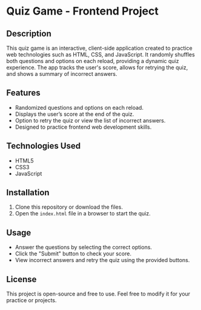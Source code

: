 # Quiz Game - Frontend Project

## Description
This quiz game is an interactive, client-side application created to practice web technologies such as HTML, CSS, and JavaScript. It randomly shuffles both questions and options on each reload, providing a dynamic quiz experience. The app tracks the user's score, allows for retrying the quiz, and shows a summary of incorrect answers.

## Features
- Randomized questions and options on each reload.
- Displays the user’s score at the end of the quiz.
- Option to retry the quiz or view the list of incorrect answers.
- Designed to practice frontend web development skills.

## Technologies Used
- HTML5
- CSS3
- JavaScript

## Installation
1. Clone this repository or download the files.
2. Open the `index.html` file in a browser to start the quiz.

## Usage
- Answer the questions by selecting the correct options.
- Click the "Submit" button to check your score.
- View incorrect answers and retry the quiz using the provided buttons.

## License
This project is open-source and free to use. Feel free to modify it for your practice or projects.
